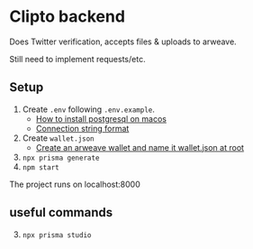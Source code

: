 # Clipto backend

Does Twitter verification, accepts files & uploads to arweave.

Still need to implement requests/etc.


## Setup
 1. Create `.env` following `.env.example`.
     - [How to install postgresql on macos](https://www.postgresqltutorial.com/install-postgresql-macos/)
     - [Connection string format](https://www.codegrepper.com/code-examples/sql/get+connection+string+postgresql+in+pgadmin)
 2. Create `wallet.json`
     - [Create an arweave wallet and name it wallet.json at root](https://www.arweave.org/)
 2. `npx prisma generate`
 3. `npm start`

 The project runs on localhost:8000


 ## useful commands
 3. `npx prisma studio`